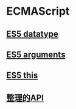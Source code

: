 # ECMAScript

## [ES5 datatype](ES5.1/demo-datatype.js)

## [ES5 arguments](ES5.1/demo-arguments.js)

## [ES5 this](ES5.1/demo-this.js)



## [整理的API](zhmh_api.js)